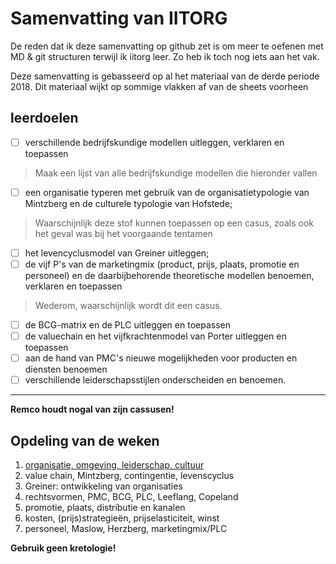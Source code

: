 # Samenvatting van IITORG
De reden dat ik deze samenvatting op github zet is om meer te oefenen met MD & git structuren terwijl ik iitorg leer. Zo heb ik toch nog iets aan het vak.  

Deze samenvatting is gebasseerd op al het materiaal van de derde periode 2018. Dit materiaal wijkt op sommige vlakken af van de sheets voorheen

## leerdoelen
- [ ] verschillende bedrijfskundige modellen uitleggen, verklaren en toepassen  
> Maak een lijst van alle bedrijfskundige modellen die hieronder vallen
- [ ] een organisatie typeren met gebruik van de organisatietypologie van Mintzberg en de culturele typologie van Hofstede;
> Waarschijnlijk deze stof kunnen toepassen op een casus, zoals ook het geval was bij het voorgaande tentamen
- [ ] het levencyclusmodel van Greiner uitleggen;
- [ ] de vijf P's van de marketingmix (product, prijs, plaats, promotie en personeel) en de daarbijbehorende theoretische modellen benoemen, verklaren en toepassen
> Wederom, waarschijnlijk wordt dit een casus. 
- [ ] de BCG-matrix en de PLC uitleggen en toepassen
- [ ] de valuechain en het vijfkrachtenmodel van Porter uitleggen en toepassen
- [ ] aan de hand van PMC's nieuwe mogelijkheden voor producten en diensten benoemen
- [ ] verschillende leiderschapsstijlen onderscheiden en benoemen.
---
**Remco houdt nogal van zijn cassusen!**

## Opdeling van de weken
1. [organisatie, omgeving, leiderschap, cultuur](https://cascuna.github.io/iitorg-samenvatting/weken/week1/)
2. value chain, Mintzberg, contingentie, levenscyclus
3. Greiner: ontwikkeling van organisaties
4. rechtsvormen, PMC, BCG, PLC, Leeflang, Copeland
5. promotie, plaats, distributie en kanalen
6. kosten, (prijs)strategieën, prijselasticiteit, winst
7. personeel, Maslow, Herzberg, marketingmix/PLC

**Gebruik geen kretologie!**
